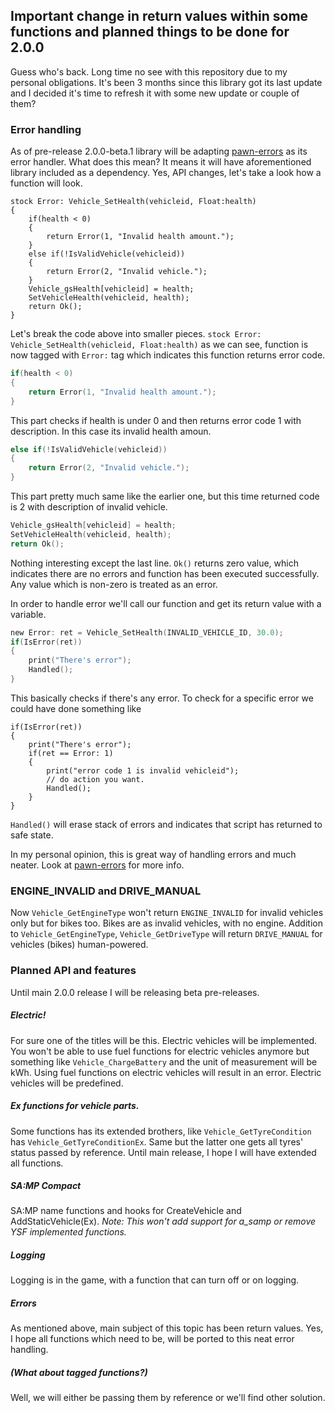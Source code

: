 ## Important change in return values within some functions and planned things to be done for 2.0.0

Guess who's back.
Long time no see with this repository due to my personal obligations. 
It's been 3 months since this library got its last update and I decided it's time to refresh it with some new update or couple of them?

### Error handling

As of pre-release 2.0.0-beta.1 library will be adapting [pawn-errors](https://github.com/Southclaws/pawn-errors) as its error handler.
What does this mean? It means it will have aforementioned library included as a dependency. 
Yes, API changes, let's take a look how a function will look.

```pawn
stock Error: Vehicle_SetHealth(vehicleid, Float:health)
{
    if(health < 0)
    {
        return Error(1, "Invalid health amount.");
    }
    else if(!IsValidVehicle(vehicleid))
    {
        return Error(2, "Invalid vehicle.");
    }
    Vehicle_gsHealth[vehicleid] = health;
    SetVehicleHealth(vehicleid, health);
    return Ok();
}
```

Let's break the code above into smaller pieces.
`stock Error: Vehicle_SetHealth(vehicleid, Float:health)` as we can see, function is now tagged with `Error:` tag which indicates this function returns error code.
```c
if(health < 0)
{
    return Error(1, "Invalid health amount.");
}
```
This part checks if health is under 0 and then returns error code 1 with description. In this case its invalid health amoun.
```c
else if(!IsValidVehicle(vehicleid))
{
	return Error(2, "Invalid vehicle.");
}
```
This part pretty much same like the earlier one, but this time returned code is 2 with description of invalid vehicle.
```c
Vehicle_gsHealth[vehicleid] = health;
SetVehicleHealth(vehicleid, health);
return Ok();
```
Nothing interesting except the last line. `Ok()` returns zero value, which indicates there are no errors and function has been executed successfully.
Any value which is non-zero is treated as an error.

In order to handle error we'll call our function and get its return value with a variable.
```c
new Error: ret = Vehicle_SetHealth(INVALID_VEHICLE_ID, 30.0);
if(IsError(ret))
{
	print("There's error");
	Handled();
}
```
This basically checks if there's any error. To check for a specific error we could have done something like
```pawn
if(IsError(ret))
{
	print("There's error");
	if(ret == Error: 1)
	{
		print("error code 1 is invalid vehicleid");
		// do action you want.
		Handled();
	}
}
```
`Handled()` will erase stack of errors and indicates that script has returned to safe state.

In my personal opinion, this is great way of handling errors and much neater.
Look at [pawn-errors](https://github.com/Southclaws/pawn-errors) for more info.

### ENGINE_INVALID and DRIVE_MANUAL

Now `Vehicle_GetEngineType` won't return `ENGINE_INVALID` for invalid vehicles only but for bikes too. Bikes are as invalid vehicles, with no engine. 
Addition to `Vehicle_GetEngineType`, `Vehicle_GetDriveType` will return `DRIVE_MANUAL` for vehicles (bikes) human-powered.

### Planned API and features

Until main 2.0.0 release I will be releasing beta pre-releases.

##### Electric!

For sure one of the titles will be this. Electric vehicles will be implemented. You won't be able to use fuel functions for electric vehicles anymore but something like
`Vehicle_ChargeBattery` and the unit of measurement will be kWh. Using fuel functions on electric vehicles will result in an error. Electric vehicles will be predefined.

##### Ex functions for vehicle parts.

Some functions has its extended brothers, like `Vehicle_GetTyreCondition` has `Vehicle_GetTyreConditionEx`. Same but the latter one gets all tyres' status passed by reference.
Until main release, I hope I will have extended all functions.

##### SA:MP Compact

SA:MP name functions and hooks for CreateVehicle and AddStaticVehicle(Ex).
_Note: This won't add support for a_samp or remove YSF implemented functions._

##### Logging

Logging is in the game, with a function that can turn off or on logging.

##### Errors

As mentioned above, main subject of this topic has been return values. Yes, I hope all functions which need to be, will be ported to this neat error handling.

##### (What about tagged functions?)

Well, we will either be passing them by reference or we'll find other solution.
